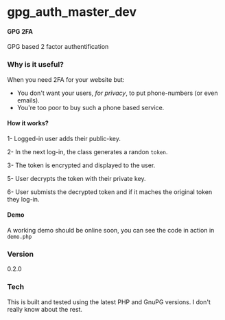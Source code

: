 gpg_auth_master_dev
===================

#### GPG 2FA

GPG based 2 factor authentification

### Why is it useful?
When you need 2FA for your website but:
* You don't want your users, *for privacy*,  to put phone-numbers (or even emails).
* You're too poor to buy such a phone based service.

#### How it works?

1- Logged-in user adds their public-key.

2- In the next log-in, the class generates a randon `token`.

3- The token is encrypted and displayed to the user.

5- User decrypts the token with their private key.

6- User submists the decrypted token and if it maches the original token they log-in. 

#### Demo
A working demo should be online soon, you can see the code in action in `demo.php`

### Version
0.2.0

### Tech

This is built and tested using the latest PHP and GnuPG versions. I don't really know about the rest.